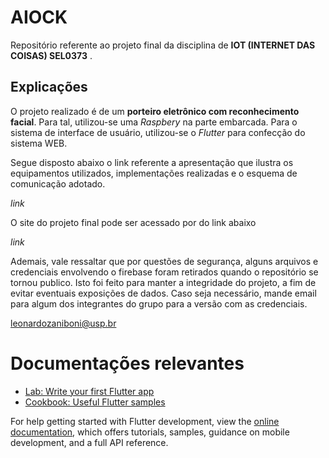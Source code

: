 # AIOCK

Repositório referente ao projeto final da disciplina de **IOT (INTERNET DAS COISAS) SEL0373** .


## Explicações


O projeto realizado é de um **porteiro eletrônico com reconhecimento facial**. Para tal, utilizou-se uma *Raspbery* na parte embarcada. Para o sistema de interface de usuário, utilizou-se o *Flutter* para confecção do sistema WEB.

Segue disposto abaixo o link referente a apresentação que ilustra os equipamentos utilizados, implementações realizadas e o esquema de comunicação adotado.

*link*


O site do projeto final pode ser acessado por do link abaixo


*link*

Ademais, vale ressaltar que por questões de segurança, alguns arquivos e credenciais envolvendo o firebase foram retirados quando o repositório se tornou publico. Isto foi feito para manter a integridade do projeto, a fim de evitar eventuais exposições de dados.
Caso seja necessário, mande email para algum dos integrantes do grupo para a versão com as credenciais.

leonardozaniboni@usp.br








# Documentações relevantes

- [Lab: Write your first Flutter app](https://docs.flutter.dev/get-started/codelab)
- [Cookbook: Useful Flutter samples](https://docs.flutter.dev/cookbook)

For help getting started with Flutter development, view the
[online documentation](https://docs.flutter.dev/), which offers tutorials,
samples, guidance on mobile development, and a full API reference.
